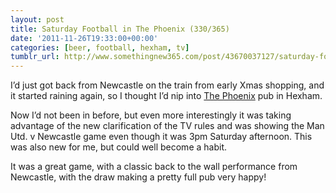 ```yaml
---
layout: post
title: Saturday Football in The Phoenix (330/365)
date: '2011-11-26T19:33:00+00:00'
categories: [beer, football, hexham, tv]
tumblr_url: http://www.somethingnew365.com/post/43670037127/saturday-football-in-the-phoenix-330365
---
```

I’d just got back from Newcastle on the train from early Xmas shopping, and it started raining again, so I thought I’d nip into [The Phoenix](http://hexham.myvillage.com/place/the-phoenix-hexham) pub in Hexham.

Now I’d not been in before, but even more interestingly it was taking advantage of the new clarification of the TV rules and was showing the Man Utd. v Newcastle game even though it was 3pm Saturday afternoon. This was also new for me, but could well become a habit.

It was a great game, with a classic back to the wall performance from Newcastle, with the draw making a pretty full pub very happy!
